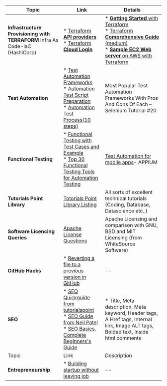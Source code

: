 |Topic|Link|Details|
|--|--|--|
|**Infrastructure Provisioning with TERRAFORM** Infra As Code-IaC (HashiCorp)|* [Terraform **API providers**](https://www.terraform.io/docs/providers/index.html)<br/>* [Terraform **Cloud Login**](https://app.terraform.io/session)|* [**Getting Started** with Terraform](https://learn.hashicorp.com/terraform)<br/>* [Terraform **Comprehensive Guide** (medium)](https://blog.gruntwork.io/a-comprehensive-guide-to-terraform-b3d32832baca)<br/>* [**Sample EC2 Web server** on AWS with Terraform](https://www.thedevcoach.co.uk/aws-ec2-instance-apache-terraform/)|
|**Test Automation**| * [Test Automation Frameworks](https://www.softwaretestinghelp.com/test-automation-frameworks-selenium-tutorial-20/)<br/> * [Automation Test Script Preparation](https://www.softwaretestinghelp.com/automation-testing-tutorial-5/)<br/> * [Automation Test Process(10 steps)](https://www.softwaretestinghelp.com/automation-testing-tutorial-3/) |Most Popular Test Automation Frameworks With Pros And Cons Of Each – Selenium Tutorial #20
|**Functional Testing**|* [Functional Testing with Test Cases and Example](https://www.simform.com/functional-testing/)<br/>* [Top 30 Functional Testing Tools for Automation Testing](https://www.simform.com/functional-testing-tools/)|[Test Automation for mobile apps](https://appium.io/)- APPIUM|
|__Tutorials Point Library__|[Totorials Point  Library Listing ](https://www.tutorialspoint.com/tutorialslibrary.htm)|All sorts of excellent technical tutorials (Coding, Database, Datascience etc..)|
|**Software Licencing Queries**|[Apache License Questions](https://resources.whitesourcesoftware.com/blog-whitesource/top-10-apache-license-questions-answered)|Apache Licensing and comparison with GNU, BSD and MIT Licensing (from WhiteSource Software)|
|**GitHub Hacks**|* [Reverting a file to a previous version in GitHub](https://opensource.com/life/16/7/how-restore-older-file-versions-git)|--|
|**SEO**|* [SEO Quickguide from tutorialspoint](https://www.tutorialspoint.com/seo/seo-quick-guide.htm)<br/>* [SEO Guide from Neil Patel](https://neilpatel.com/blog/simple-guide-to-seo/)<br/>* [SEO Basics, Complete Beginners's Guide](https://www.wordstream.com/blog/ws/2015/04/30/seo-basics)|* Title, Meta description, Meta keyword, Header tags, A Href tags, Internal link, Image ALT tags, Bolded text, Inside html comments|
|Topic|Link|Description|
|**Entrepreneurship**|* [Building startup without leaving job](https://www.jotform.com/blog/build-a-startup-without-quitting-your-day-job/)|--|

<!--
SCRATCH BOOK
-->
